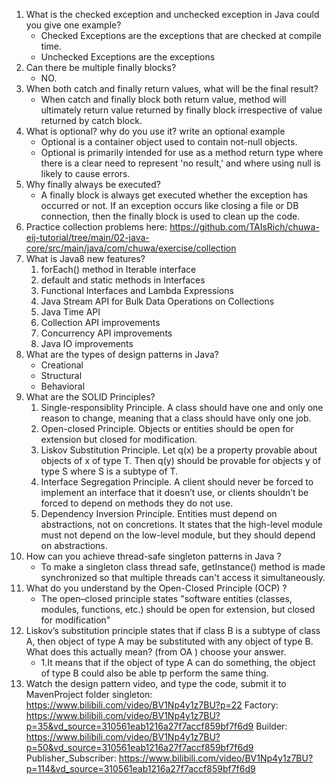 1. What is the checked exception and unchecked exception in Java could you give one example?
   * Checked Exceptions are the exceptions that are checked at compile time.
   * Unchecked Exceptions are the exceptions 
2. Can there be multiple finally blocks?
    * NO.
3. When both catch and finally return values, what will be the final result?
    * When catch and finally block both return value, method will ultimately return value returned by finally block irrespective of value returned by catch block.
4. What is optional? why do you use it? write an optional example
   * Optional is a container object used to contain not-null objects.
   * Optional is primarily intended for use as a method return type where there is a clear need to represent 'no result,' and where using null is likely to cause errors.
5. Why finally always be executed?
   * A finally block is always get executed whether the exception has occurred or not. If an exception occurs like closing a file or DB connection, then the finally block is used to clean up the code.
6. Practice collection problems here: https://github.com/TAIsRich/chuwa-eij-tutorial/tree/main/02-java-core/src/main/java/com/chuwa/exercise/collection
7. What is Java8 new features?
   1. forEach() method in Iterable interface
   2. default and static methods in Interfaces
   3. Functional Interfaces and Lambda Expressions
   4. Java Stream API for Bulk Data Operations on Collections
   5. Java Time API
   6. Collection API improvements
   7. Concurrency API improvements
   8. Java IO improvements
8. What are the types of design patterns in Java?
   * Creational
   * Structural
   * Behavioral
9. What are the SOLID Principles?
   1. Single-responsiblity Principle. A class should have one and only one reason to change, meaning that a class should have only one job.
   2. Open-closed Principle. Objects or entities should be open for extension but closed for modification.
   3. Liskov Substitution Principle. Let q(x) be a property provable about objects of x of type T. Then q(y) should be provable for objects y of type S where S is a subtype of T.
   4. Interface Segregation Principle. A client should never be forced to implement an interface that it doesn’t use, or clients shouldn’t be forced to depend on methods they do not use.
   5. Dependency Inversion Principle. Entities must depend on abstractions, not on concretions. It states that the high-level module must not depend on the low-level module, but they should depend on abstractions.
10. How can you achieve thread-safe singleton patterns in Java ?
    * To make a singleton class thread safe, getInstance() method is made synchronized so that multiple threads can't access it simultaneously.
11. What do you understand by the Open-Closed Principle (OCP) ?
    * The open–closed principle states "software entities (classes, modules, functions, etc.) should be open for extension, but closed for modification"
12. Liskov’s substitution principle states that if class B is a subtype of class A, then object of type A may be substituted with any object of type B. What does this actually mean? (from OA ) choose your answer.
    * 1.It means that if the object of type A can do something, the object of type B could also be able tp perform the same thing.
13. Watch the design pattern video, and type the code, submit it to MavenProject folder singleton: https://www.bilibili.com/video/BV1Np4y1z7BU?p=22 Factory: https://www.bilibili.com/video/BV1Np4y1z7BU?p=35&vd_source=310561eab1216a27f7accf859bf7f6d9 Builder: https://www.bilibili.com/video/BV1Np4y1z7BU?p=50&vd_source=310561eab1216a27f7accf859bf7f6d9 Publisher_Subscriber: https://www.bilibili.com/video/BV1Np4y1z7BU?p=114&vd_source=310561eab1216a27f7accf859bf7f6d9